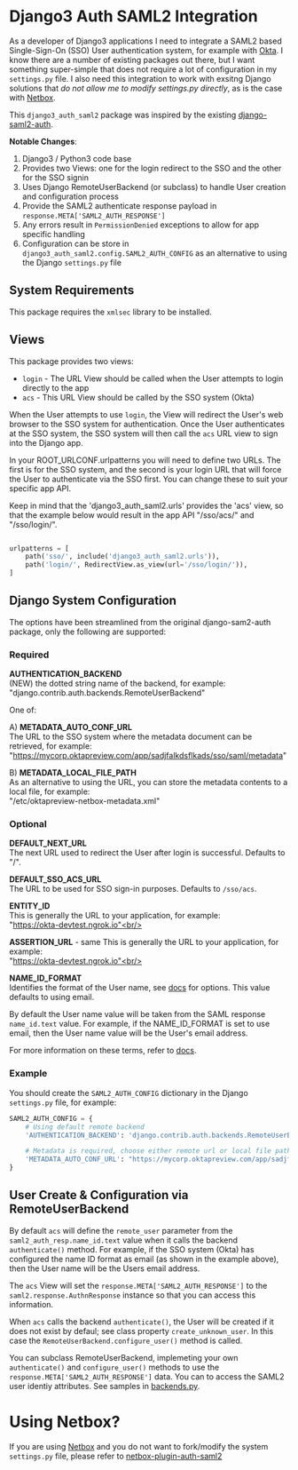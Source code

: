 # Django3 Auth SAML2 Integration

As a developer of Django3 applications I need to integrate a SAML2 based
Single-Sign-On (SSO) User authentication system, for example with
[Okta](https://www.okta.com/).  I know there are a number of existing packages
out there, but I want something super-simple that does not require a lot of
configuration in my `settings.py` file.  I also need this integration to work
with exsitng Django solutions that _do not allow me to modify settings.py
directly_, as is the case with
[Netbox](https://github.com/netbox-community/netbox).

This `django3_auth_saml2` package was inspired by the existing
[django-saml2-auth](https://github.com/fangli/django-saml2-auth).  

**Notable Changes**:

   1. Django3 / Python3 code base
   1. Provides two Views: one for the login redirect to the SSO and the other for the SSO signin
   1. Uses Django RemoteUserBackend (or subclass) to handle User creation and configuration process
   1. Provide the SAML2 authenticate response payload in `response.META['SAML2_AUTH_RESPONSE']`
   1. Any errors result in `PermissionDenied` exceptions to allow for app specific handling
   1. Configuration can be store in `django3_auth_saml2.config.SAML2_AUTH_CONFIG` as an alternative
   to using the Django `settings.py` file

## System Requirements

This package requires the `xmlsec` library to be installed.
    
## Views

This package provides two views:

   * `login` - The URL View should be called when the User attempts to login directly to the app
   * `acs` - This URL View should be called by the SSO system (Okta)
  
When the User attempts to use `login`, the View will redirect the User's web
browser to the SSO system for authentication.  Once the User authenticates at
the SSO system, the SSO system will then call the `acs` URL view to sign into
the Django app.

In your ROOT_URLCONF.urlpatterns you will need to define two URLs.  The first
is for the SSO system, and the second is your login URL that will force the
User to authenticate via the SSO first.  You can change these to suit your
specific app API.

Keep in mind that the 'django3_auth_saml2.urls' provides the 'acs' view, so
that the example below would result in the app API "/sso/acs/" and "/sso/login/".

```python

urlpatterns = [
    path('sso/', include('django3_auth_saml2.urls')),
    path('login/', RedirectView.as_view(url='/sso/login/')),
]
```

## Django System Configuration

The options have been streamlined from the original django-sam2-auth package,
only the following are supported:

### Required

**AUTHENTICATION_BACKEND**<br/>
(NEW) the dotted string name of the backend, for example:<br/>
"django.contrib.auth.backends.RemoteUserBackend"
   
One of:   

A) **METADATA_AUTO_CONF_URL**<br/>
The URL to the SSO system where the metadata document can be retrieved, for example:<br/>
"https://mycorp.oktapreview.com/app/sadjfalkdsflkads/sso/saml/metadata"

B) **METADATA_LOCAL_FILE_PATH**<br/>
As an alternative to using the URL, you can store the metadata contents to a local file, for example:<br/>
"/etc/oktapreview-netbox-metadata.xml" 

### Optional

**DEFAULT_NEXT_URL**<br/>
The next URL used to redirect the User after login is successful.  Defaults to "/".  

**DEFAULT_SSO_ACS_URL**<br/>
The URL to be used for SSO sign-in purposes.  Defaults to `/sso/acs`.

**ENTITY_ID**<br/>
This is generally the URL to your application, for example:<br/>
"https://okta-devtest.ngrok.io"<br/>

**ASSERTION_URL** - same
This is generally the URL to your application, for example:<br/>
"https://okta-devtest.ngrok.io"<br/>

**NAME_ID_FORMAT**<br/>
Identifies the format of the User name, see [docs](https://docs.oracle.com/cd/E19316-01/820-3886/ggwbz/index.html) for options.
This value defaults to using email.

By default the User name value will be taken from the SAML response
`name_id.text` value.  For example, if the NAME_ID_FORMAT is set to use email,
then the User name value will be the User's email address.

For more information on these terms, refer to [docs](https://support.okta.com/help/s/article/Common-SAML-Terms).

### Example

You should create the `SAML2_AUTH_CONFIG` dictionary in the Django `settings.py` file,
for example:

````python
SAML2_AUTH_CONFIG = {
    # Using default remote backend
    'AUTHENTICATION_BACKEND': 'django.contrib.auth.backends.RemoteUserBackend',

    # Metadata is required, choose either remote url or local file path
    'METADATA_AUTO_CONF_URL': "https://mycorp.oktapreview.com/app/sadjfalkdsflkads/sso/saml/metadata"
}
````

## User Create & Configuration via RemoteUserBackend

By default `acs` will define the `remote_user` parameter from the
`saml2_auth_resp.name_id.text` value when it calls the backend `authenticate()`
method.  For example, if the SSO system (Okta) has configured the name ID
format as email (as shown in the example above), then the User name will be the
Users email address.

The `acs` View will set the `response.META['SAML2_AUTH_RESPONSE']` to the
`saml2.response.AuthnResponse` instance so that you can access this
information.

When `acs` calls the backend `authenticate()`, the User will be created if it
does not exist by defaul; see class property `create_unknown_user`.  In this
case the `RemoteUserBackend.configure_user()` method is called.  

You can subclass RemoteUserBackend, implemeting your own `authenticate()` and
`configure_user()` methods to use the `response.META['SAML2_AUTH_RESPONSE']`
data. You can to access the SAML2 user identiy attributes.  See samples in
[backends.py](django3_auth_saml2/backends.py).

# Using Netbox?

If you are using [Netbox](https://netbox.readthedocs.io/en/stable/) and you do
not want to fork/modify the system `settings.py` file, please refer to
[netbox-plugin-auth-saml2](https://github.com/jeremyschulman/netbox-plugin-auth-saml2)

   